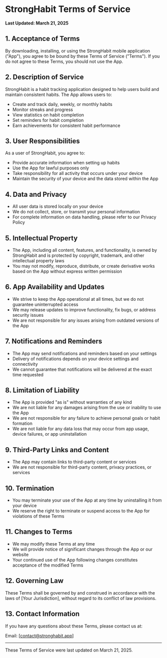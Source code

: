 # StrongHabit Terms of Service

**Last Updated: March 21, 2025**

## 1. Acceptance of Terms

By downloading, installing, or using the StrongHabit mobile application ("App"), you agree to be bound by these Terms of Service ("Terms"). If you do not agree to these Terms, you should not use the App.

## 2. Description of Service

StrongHabit is a habit tracking application designed to help users build and maintain consistent habits. The App allows users to:

- Create and track daily, weekly, or monthly habits
- Monitor streaks and progress
- View statistics on habit completion
- Set reminders for habit completion
- Earn achievements for consistent habit performance

## 3. User Responsibilities

As a user of StrongHabit, you agree to:

- Provide accurate information when setting up habits
- Use the App for lawful purposes only
- Take responsibility for all activity that occurs under your device
- Maintain the security of your device and the data stored within the App

## 4. Data and Privacy

- All user data is stored locally on your device
- We do not collect, store, or transmit your personal information
- For complete information on data handling, please refer to our Privacy Policy

## 5. Intellectual Property

- The App, including all content, features, and functionality, is owned by StrongHabit and is protected by copyright, trademark, and other intellectual property laws
- You may not modify, reproduce, distribute, or create derivative works based on the App without express written permission

## 6. App Availability and Updates

- We strive to keep the App operational at all times, but we do not guarantee uninterrupted access
- We may release updates to improve functionality, fix bugs, or address security issues
- We are not responsible for any issues arising from outdated versions of the App

## 7. Notifications and Reminders

- The App may send notifications and reminders based on your settings
- Delivery of notifications depends on your device settings and connectivity
- We cannot guarantee that notifications will be delivered at the exact time requested

## 8. Limitation of Liability

- The App is provided "as is" without warranties of any kind
- We are not liable for any damages arising from the use or inability to use the App
- We are not responsible for any failure to achieve personal goals or habit formation
- We are not liable for any data loss that may occur from app usage, device failures, or app uninstallation

## 9. Third-Party Links and Content

- The App may contain links to third-party content or services
- We are not responsible for third-party content, privacy practices, or services

## 10. Termination

- You may terminate your use of the App at any time by uninstalling it from your device
- We reserve the right to terminate or suspend access to the App for violations of these Terms

## 11. Changes to Terms

- We may modify these Terms at any time
- We will provide notice of significant changes through the App or our website
- Your continued use of the App following changes constitutes acceptance of the modified Terms

## 12. Governing Law

These Terms shall be governed by and construed in accordance with the laws of [Your Jurisdiction], without regard to its conflict of law provisions.

## 13. Contact Information

If you have any questions about these Terms, please contact us at:

Email: [contact@stronghabit.app]

---

These Terms of Service were last updated on March 21, 2025.
